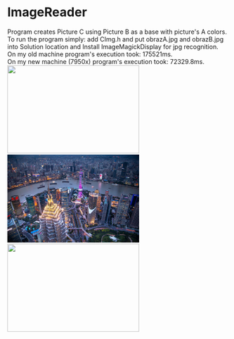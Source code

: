 # ImageReader
Program creates Picture C using Picture B as a base with picture's A colors.  
To run the program simply: add CImg.h and put obrazA.jpg and obrazB.jpg into Solution location and Install ImageMagickDisplay for jpg recognition.  
On my old machine program's execution took: 175521ms.  
On my new machine (7950x) program's execution took: 72329.8ms.  
<img src="obrazA.jpg" width="300" height="200">
<img src="obrazB.jpg" width="300" height="200">
<img src="C.png" width="300" height="200">
